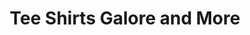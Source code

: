 ---
title: "Tee Shirts Galore and More"
url: /detroit/tee-shirts-galore-and-more/
shop: Kleidung
---